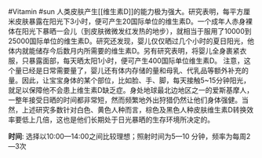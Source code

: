 #Vitamin #sun 
人类皮肤产生[[维生素D]]的能力极为强大。研究表明，每平方厘米皮肤暴露在阳光下3小时，便可产生20国际单位的维生素D。一个成年人赤身裸体在阳光下暴晒一会儿（到皮肤微微发红发热的地步），就相当于服用了10000到25000国际单位的维生素D。研究还发现，婴儿仅仅晒过几个小时的夏日阳光，他体内就能储存今后数月内所需要的维生素D。另有研究表明，将婴儿全身裹紧衣服，只暴露面部，每天晒太阳1小时，便可产生400国际单位维生素D。
注意，这个量已经是日常需要量了，婴儿还有体内存储的量和母乳、代乳品等额外补充的量。因此，让宝宝身体的某个部位，比如脸、手、脚，每天接触5~15分钟阳光，就足以保障他不会患上维生素D缺乏症。身处地球最北边地区之一的爱斯基摩人，一整年接受日晒的时间都非常短，然而频繁地外出狩猎仍然让他们身体强健。当然，上述研究多数针对白色、黄色人种而言，棕色及黑色人种皮肤维生素D转换效率要低上几倍，这也是他们长期处于日光暴晒的生存环境所决定的。


**时间**:
选择以10:00—14:00之间比较理想；照射时间为5—10 分钟，频率为每周2—3次